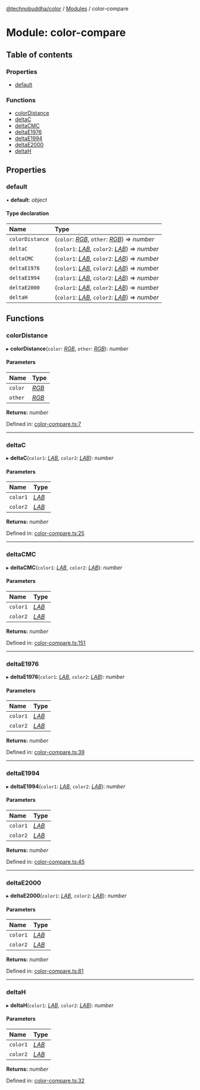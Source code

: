 [@technobuddha/color](../../README.md) / [Modules](../Modules.md) / color-compare

# Module: color-compare

## Table of contents

### Properties

- [default](color_compare.md#default)

### Functions

- [colorDistance](color_compare.md#colordistance)
- [deltaC](color_compare.md#deltac)
- [deltaCMC](color_compare.md#deltacmc)
- [deltaE1976](color_compare.md#deltae1976)
- [deltaE1994](color_compare.md#deltae1994)
- [deltaE2000](color_compare.md#deltae2000)
- [deltaH](color_compare.md#deltah)

## Properties

### default

• **default**: *object*

#### Type declaration

| Name | Type |
| :------ | :------ |
| `colorDistance` | (`color`: [*RGB*](rgb.md#rgb), `other`: [*RGB*](rgb.md#rgb)) => *number* |
| `deltaC` | (`color1`: [*LAB*](lab.md#lab), `color2`: [*LAB*](lab.md#lab)) => *number* |
| `deltaCMC` | (`color1`: [*LAB*](lab.md#lab), `color2`: [*LAB*](lab.md#lab)) => *number* |
| `deltaE1976` | (`color1`: [*LAB*](lab.md#lab), `color2`: [*LAB*](lab.md#lab)) => *number* |
| `deltaE1994` | (`color1`: [*LAB*](lab.md#lab), `color2`: [*LAB*](lab.md#lab)) => *number* |
| `deltaE2000` | (`color1`: [*LAB*](lab.md#lab), `color2`: [*LAB*](lab.md#lab)) => *number* |
| `deltaH` | (`color1`: [*LAB*](lab.md#lab), `color2`: [*LAB*](lab.md#lab)) => *number* |

## Functions

### colorDistance

▸ **colorDistance**(`color`: [*RGB*](rgb.md#rgb), `other`: [*RGB*](rgb.md#rgb)): *number*

#### Parameters

| Name | Type |
| :------ | :------ |
| `color` | [*RGB*](rgb.md#rgb) |
| `other` | [*RGB*](rgb.md#rgb) |

**Returns:** *number*

Defined in: [color-compare.ts:7](../../src/color-compare.ts#L7)

___

### deltaC

▸ **deltaC**(`color1`: [*LAB*](lab.md#lab), `color2`: [*LAB*](lab.md#lab)): *number*

#### Parameters

| Name | Type |
| :------ | :------ |
| `color1` | [*LAB*](lab.md#lab) |
| `color2` | [*LAB*](lab.md#lab) |

**Returns:** *number*

Defined in: [color-compare.ts:25](../../src/color-compare.ts#L25)

___

### deltaCMC

▸ **deltaCMC**(`color1`: [*LAB*](lab.md#lab), `color2`: [*LAB*](lab.md#lab)): *number*

#### Parameters

| Name | Type |
| :------ | :------ |
| `color1` | [*LAB*](lab.md#lab) |
| `color2` | [*LAB*](lab.md#lab) |

**Returns:** *number*

Defined in: [color-compare.ts:151](../../src/color-compare.ts#L151)

___

### deltaE1976

▸ **deltaE1976**(`color1`: [*LAB*](lab.md#lab), `color2`: [*LAB*](lab.md#lab)): *number*

#### Parameters

| Name | Type |
| :------ | :------ |
| `color1` | [*LAB*](lab.md#lab) |
| `color2` | [*LAB*](lab.md#lab) |

**Returns:** *number*

Defined in: [color-compare.ts:39](../../src/color-compare.ts#L39)

___

### deltaE1994

▸ **deltaE1994**(`color1`: [*LAB*](lab.md#lab), `color2`: [*LAB*](lab.md#lab)): *number*

#### Parameters

| Name | Type |
| :------ | :------ |
| `color1` | [*LAB*](lab.md#lab) |
| `color2` | [*LAB*](lab.md#lab) |

**Returns:** *number*

Defined in: [color-compare.ts:45](../../src/color-compare.ts#L45)

___

### deltaE2000

▸ **deltaE2000**(`color1`: [*LAB*](lab.md#lab), `color2`: [*LAB*](lab.md#lab)): *number*

#### Parameters

| Name | Type |
| :------ | :------ |
| `color1` | [*LAB*](lab.md#lab) |
| `color2` | [*LAB*](lab.md#lab) |

**Returns:** *number*

Defined in: [color-compare.ts:81](../../src/color-compare.ts#L81)

___

### deltaH

▸ **deltaH**(`color1`: [*LAB*](lab.md#lab), `color2`: [*LAB*](lab.md#lab)): *number*

#### Parameters

| Name | Type |
| :------ | :------ |
| `color1` | [*LAB*](lab.md#lab) |
| `color2` | [*LAB*](lab.md#lab) |

**Returns:** *number*

Defined in: [color-compare.ts:32](../../src/color-compare.ts#L32)
